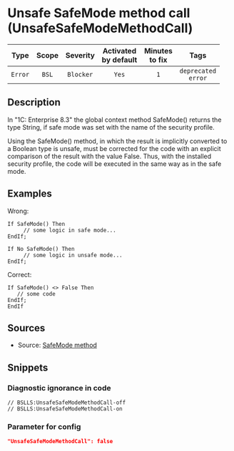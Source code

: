 # Unsafe SafeMode method call (UnsafeSafeModeMethodCall)

 |  Type   | Scope | Severity  | Activated<br>by default | Minutes<br>to fix |             Tags              |
 |:-------:|:-----:|:---------:|:-----------------------------:|:-----------------------:|:-----------------------------:|
 | `Error` | `BSL` | `Blocker` |             `Yes`             |           `1`           | `deprecated`<br>`error` | 

<!-- Блоки выше заполняются автоматически, не трогать -->
## Description
<!-- Описание диагностики заполняется вручную. Необходимо понятным языком описать смысл и схему работу -->
In "1C: Enterprise 8.3" the global context method SafeMode() returns the type String, if safe mode was set with the name of the security profile.

Using the SafeMode() method, in which the result is implicitly converted to a Boolean type is unsafe, must be corrected for the code with an explicit comparison of the result with the value False. Thus, with the installed security profile, the code will be executed in the same way as in the safe mode.
## Examples
<!-- В данном разделе приводятся примеры, на которые диагностика срабатывает, а также можно привести пример, как можно исправить ситуацию -->
Wrong:
```bsl
If SafeMode() Then
     // some logic in safe mode...
EndIf;

If No SafeMode() Then
     // some logic in unsafe mode...
EndIf;
```
Correct:
```bsl
If SafeMode() <> False Then
   // some code
EndIf;
EndIf
```
## Sources
<!-- Необходимо указывать ссылки на все источники, из которых почерпнута информация для создания диагностики -->

* Source: [SafeMode method](https://its.1c.ru/db/metod8dev#content:5293:hdoc:izmenenie_bezopasnyjrezhim)

## Snippets

<!-- Блоки ниже заполняются автоматически, не трогать -->
### Diagnostic ignorance in code

```bsl
// BSLLS:UnsafeSafeModeMethodCall-off
// BSLLS:UnsafeSafeModeMethodCall-on
```

### Parameter for config

```json
"UnsafeSafeModeMethodCall": false
```
